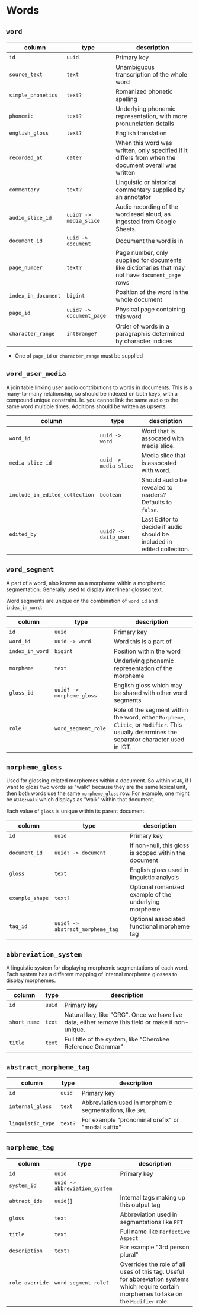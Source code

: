 # Words

## `word`

| column              | type                     | description                                                                                         |
| ------------------- | ------------------------ | --------------------------------------------------------------------------------------------------- |
| `id`                | `uuid`                   | Primary key                                                                                         |
| `source_text`       | `text`                   | Unambiguous transcription of the whole word                                                         |
| `simple_phonetics`  | `text?`                  | Romanized phonetic spelling                                                                         |
| `phonemic`          | `text?`                  | Underlying phonemic representation, with more pronunciation details                                 |
| `english_gloss`     | `text?`                  | English translation                                                                                 |
| `recorded_at`       | `date?`                  | When this word was written, only specified if it differs from when the document overall was written |
| `commentary`        | `text?`                  | Linguistic or historical commentary supplied by an annotator                                        |
| `audio_slice_id`    | `uuid? -> media_slice`   | Audio recording of the word read aloud, as ingested from Google Sheets.                             |
| `document_id`       | `uuid -> document`       | Document the word is in                                                                             |
| `page_number`       | `text?`                  | Page number, only supplied for documents like dictionaries that may not have `document_page` rows   |
| `index_in_document` | `bigint`                 | Position of the word in the whole document                                                          |
| `page_id`           | `uuid? -> document_page` | Physical page containing this word                                                                  |
| `character_range`   | `int8range?`             | Order of words in a paragraph is determined by character indices                                    |

- One of `page_id` or `character_range` must be supplied

## `word_user_media`

A join table linking user audio contributions to words in documents. This is a many-to-many relationship, so should be indexed on both keys, with a compound unique constraint. Ie. you cannot link the same audio to the same word multiple times. Additions should be written as upserts.

| column                         | type                  | description                                                             |
| ------------------------------ | --------------------- | ----------------------------------------------------------------------- |
| `word_id`                      | `uuid -> word`        | Word that is assocated with media slice.                                |
| `media_slice_id`               | `uuid -> media_slice` | Media slice that is assocated with word.                                |
| `include_in_edited_collection` | `boolean`             | Should audio be revealed to readers? Defaults to `false`.               |
| `edited_by`                    | `uuid? -> dailp_user` | Last Editor to decide if audio should be included in edited collection. |

## `word_segment`

A part of a word, also known as a morpheme within a morphemic segmentation.
Generally used to display interlinear glossed text.

Word segments are unique on the combination of `word_id` and `index_in_word`.

| column          | type                      | description                                                                                                                                   |
| --------------- | ------------------------- | --------------------------------------------------------------------------------------------------------------------------------------------- |
| `id`            | `uuid`                    | Primary key                                                                                                                                   |
| `word_id`       | `uuid -> word`            | Word this is a part of                                                                                                                        |
| `index_in_word` | `bigint`                  | Position within the word                                                                                                                      |
| `morpheme`      | `text`                    | Underlying phonemic representation of the morpheme                                                                                            |
| `gloss_id`      | `uuid? -> morpheme_gloss` | English gloss which may be shared with other word segments                                                                                    |
| `role`          | `word_segment_role`       | Role of the segment within the word, either `Morpheme`, `Clitic`, or `Modifier`. This usually determines the separator character used in IGT. |

## `morpheme_gloss`

Used for glossing related morphemes within a document.
So within `WJ46`, if I want to gloss two words as "walk" because they are the
same lexical unit, then both words use the same `morpheme_gloss` row.
For example, one might be `WJ46:walk` which displays as "walk" within that document.

Each value of `gloss` is unique within its parent document.

| column          | type                             | description                                           |
| --------------- | -------------------------------- | ----------------------------------------------------- |
| `id`            | `uuid`                           | Primary key                                           |
| `document_id`   | `uuid? -> document`              | If non-null, this gloss is scoped within the document |
| `gloss`         | `text`                           | English gloss used in linguistic analysis             |
| `example_shape` | `text?`                          | Optional romanized example of the underlying morpheme |
| `tag_id`        | `uuid? -> abstract_morpheme_tag` | Optional associated functional morpheme tag           |

## `abbreviation_system`

A linguistic system for displaying morphemic segmentations of each word.
Each system has a different mapping of internal morpheme glosses to display morphemes.

| column       | type   | description                                                                                      |
| ------------ | ------ | ------------------------------------------------------------------------------------------------ |
| `id`         | `uuid` | Primary key                                                                                      |
| `short_name` | `text` | Natural key, like "CRG". Once we have live data, either remove this field or make it non-unique. |
| `title`      | `text` | Full title of the system, like "Cherokee Reference Grammar"                                      |

## `abstract_morpheme_tag`

| column            | type    | description                                              |
| ----------------- | ------- | -------------------------------------------------------- |
| `id`              | `uuid`  | Primary key                                              |
| `internal_gloss`  | `text`  | Abbreviation used in morphemic segmentations, like `3PL` |
| `linguistic_type` | `text?` | For example "pronominal orefix" or "modal suffix"        |

## `morpheme_tag`

| column          | type                          | description                                                                                                                                 |
| --------------- | ----------------------------- | ------------------------------------------------------------------------------------------------------------------------------------------- |
| `id`            | `uuid`                        | Primary key                                                                                                                                 |
| `system_id`     | `uuid -> abbreviation_system` |                                                                                                                                             |
| `abtract_ids`   | `uuid[]`                      | Internal tags making up this output tag                                                                                                     |
| `gloss`         | `text`                        | Abbreviation used in segmentations like `PFT`                                                                                               |
| `title`         | `text`                        | Full name like `Perfective Aspect`                                                                                                          |
| `description`   | `text?`                       | For example "3rd person plural"                                                                                                             |
| `role_override` | `word_segment_role?`          | Overrides the role of all uses of this tag. Useful for abbreviation systems which require certain morphemes to take on the `Modifier` role. |
